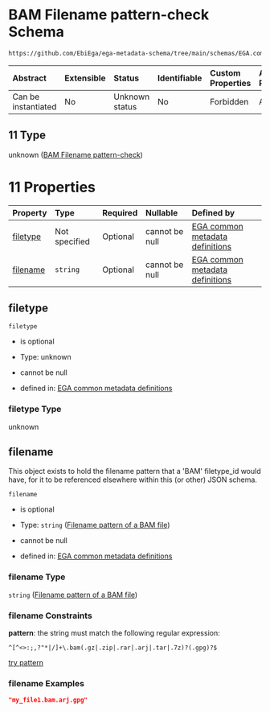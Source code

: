 # BAM Filename pattern-check Schema

```txt
https://github.com/EbiEga/ega-metadata-schema/tree/main/schemas/EGA.common-definitions.json#/definitions/filename-filetype-pattern-check/anyOf/11
```



| Abstract            | Extensible | Status         | Identifiable | Custom Properties | Additional Properties | Access Restrictions | Defined In                                                                                |
| :------------------ | :--------- | :------------- | :----------- | :---------------- | :-------------------- | :------------------ | :---------------------------------------------------------------------------------------- |
| Can be instantiated | No         | Unknown status | No           | Forbidden         | Allowed               | none                | [EGA.common-definitions.json*](../out/EGA.common-definitions.json "open original schema") |

## 11 Type

unknown ([BAM Filename pattern-check](ega-4-definitions-check-filetype-checks-based-on-its-filename-anyof-bam-filename-pattern-check.md))

# 11 Properties

| Property              | Type          | Required | Nullable       | Defined by                                                                                                                                                                                                                                                                                                                                             |
| :-------------------- | :------------ | :------- | :------------- | :----------------------------------------------------------------------------------------------------------------------------------------------------------------------------------------------------------------------------------------------------------------------------------------------------------------------------------------------------- |
| [filetype](#filetype) | Not specified | Optional | cannot be null | [EGA common metadata definitions](ega-4-definitions-check-filetype-checks-based-on-its-filename-anyof-bam-filename-pattern-check-properties-filetype.md "https://github.com/EbiEga/ega-metadata-schema/tree/main/schemas/EGA.common-definitions.json#/definitions/filename-filetype-pattern-check/anyOf/11/properties/filetype")                       |
| [filename](#filename) | `string`      | Optional | cannot be null | [EGA common metadata definitions](ega-4-definitions-check-filetype-checks-based-on-its-filename-anyof-bam-filename-pattern-check-properties-filename-pattern-of-a-bam-file.md "https://github.com/EbiEga/ega-metadata-schema/tree/main/schemas/EGA.common-definitions.json#/definitions/filename-filetype-pattern-check/anyOf/11/properties/filename") |

## filetype



`filetype`

*   is optional

*   Type: unknown

*   cannot be null

*   defined in: [EGA common metadata definitions](ega-4-definitions-check-filetype-checks-based-on-its-filename-anyof-bam-filename-pattern-check-properties-filetype.md "https://github.com/EbiEga/ega-metadata-schema/tree/main/schemas/EGA.common-definitions.json#/definitions/filename-filetype-pattern-check/anyOf/11/properties/filetype")

### filetype Type

unknown

## filename

This object exists to hold the filename pattern that a 'BAM' filetype_id would have, for it to be referenced elsewhere within this (or other) JSON schema.

`filename`

*   is optional

*   Type: `string` ([Filename pattern of a BAM file](ega-4-definitions-check-filetype-checks-based-on-its-filename-anyof-bam-filename-pattern-check-properties-filename-pattern-of-a-bam-file.md))

*   cannot be null

*   defined in: [EGA common metadata definitions](ega-4-definitions-check-filetype-checks-based-on-its-filename-anyof-bam-filename-pattern-check-properties-filename-pattern-of-a-bam-file.md "https://github.com/EbiEga/ega-metadata-schema/tree/main/schemas/EGA.common-definitions.json#/definitions/filename-filetype-pattern-check/anyOf/11/properties/filename")

### filename Type

`string` ([Filename pattern of a BAM file](ega-4-definitions-check-filetype-checks-based-on-its-filename-anyof-bam-filename-pattern-check-properties-filename-pattern-of-a-bam-file.md))

### filename Constraints

**pattern**: the string must match the following regular expression: 

```regexp
^[^<>:;,?"*|/]+\.bam(.gz|.zip|.rar|.arj|.tar|.7z)?(.gpg)?$
```

[try pattern](https://regexr.com/?expression=%5E%5B%5E%3C%3E%3A%3B%2C%3F%22\*%7C%2F%5D%2B%5C.bam\(.gz%7C.zip%7C.rar%7C.arj%7C.tar%7C.7z\)%3F\(.gpg\)%3F%24 "try regular expression with regexr.com")

### filename Examples

```json
"my_file1.bam.arj.gpg"
```
